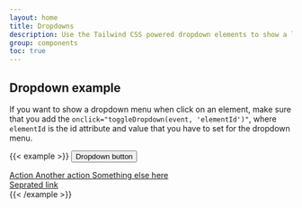 ```yaml
---
layout: home
title: Dropdowns
description: Use the Tailwind CSS powered dropdown elements to show a list of items displayed as a menu
group: components
toc: true
---
```


## Dropdown example

If you want to show a dropdown menu when click on an element, make sure that you add the `onclick="toggleDropdown(event, 'elementId')"`, where `elementId` is the id attribute and value that you have to set for the dropdown menu.

{{< example >}}
<button class="text-white bg-blue-700 hover:bg-blue-800 focus:ring-4 focus:ring-blue-300 font-medium rounded-lg text-sm px-5 py-2.5 text-center" type="button" onclick="toggleDropdown(event, 'dropdown')">Dropdown button</button>

<!-- Dropdown menu -->
<div class="hidden bg-white text-base z-50 float-left py-2 list-none text-left rounded shadow-lg mt-1" style="min-width:12rem" id="dropdown">
    <a href="#" class="text-sm py-2 px-4 font-normal block w-full whitespace-nowrap bg-transparent text-blueGray-700">
        Action
    </a>
    <a href="#" class="text-sm py-2 px-4 font-normal block w-full whitespace-nowrap bg-transparent text-blueGray-700">
        Another action
    </a>
    <a href="#" class="text-sm py-2 px-4 font-normal block w-full whitespace-nowrap bg-transparent text-blueGray-700">
        Something else here
    </a>
    <div class="h-0 my-2 border border-solid border-t-0 border-blueGray-800 opacity-25"></div>
    <a href="#" class="text-sm py-2 px-4 font-normal block w-full whitespace-nowrap bg-transparent text-blueGray-700">
        Seprated link
    </a>
</div>
{{< /example >}}

